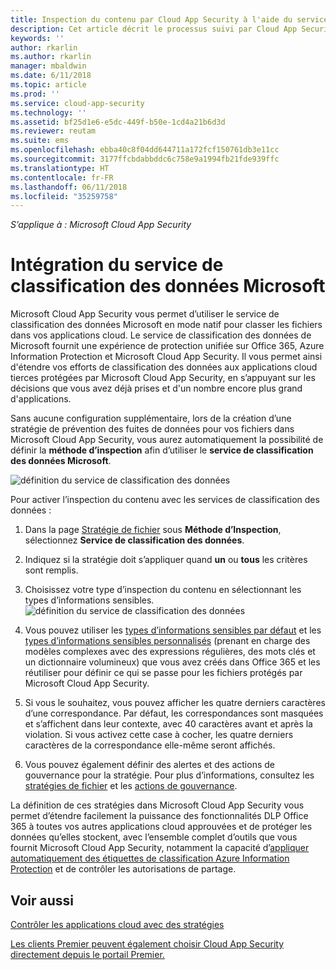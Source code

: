 ```yaml
---
title: Inspection du contenu par Cloud App Security à l'aide du service de classification des données Microsoft | Microsoft Docs
description: Cet article décrit le processus suivi par Cloud App Security lors de l’exécution de l’inspection du contenu DLP à l'aide du service de classification des données Microsoft.
keywords: ''
author: rkarlin
ms.author: rkarlin
manager: mbaldwin
ms.date: 6/11/2018
ms.topic: article
ms.prod: ''
ms.service: cloud-app-security
ms.technology: ''
ms.assetid: bf25d1e6-e5dc-449f-b50e-1cd4a21b6d3d
ms.reviewer: reutam
ms.suite: ems
ms.openlocfilehash: ebba40c8f04dd644711a172fcf150761db3e11cc
ms.sourcegitcommit: 3177ffcbdabbddc6c758e9a1994fb21fde939ffc
ms.translationtype: HT
ms.contentlocale: fr-FR
ms.lasthandoff: 06/11/2018
ms.locfileid: "35259758"
---
```

*S’applique à : Microsoft Cloud App Security*



# <a name="microsoft-data-classification-services-integration"></a>Intégration du service de classification des données Microsoft

Microsoft Cloud App Security vous permet d’utiliser le service de classification des données Microsoft en mode natif pour classer les fichiers dans vos applications cloud.
Le service de classification des données de Microsoft fournit une expérience de protection unifiée sur Office 365, Azure Information Protection et Microsoft Cloud App Security. Il vous permet ainsi d'étendre vos efforts de classification des données aux applications cloud tierces protégées par Microsoft Cloud App Security, en s’appuyant sur les décisions que vous avez déjà prises et d'un nombre encore plus grand d'applications.

Sans aucune configuration supplémentaire, lors de la création d’une stratégie de prévention des fuites de données pour vos fichiers dans Microsoft Cloud App Security, vous aurez automatiquement la possibilité de définir la **méthode d’inspection** afin d’utiliser le **service de classification des données Microsoft**.

![définition du service de classification des données](./media/dcs-enable.png)

Pour activer l’inspection du contenu avec les services de classification des données :

1. Dans la page [Stratégie de fichier](data-protection-policies.md) sous **Méthode d’Inspection**, sélectionnez **Service de classification des données**.
2. Indiquez si la stratégie doit s’appliquer quand **un** ou **tous** les critères sont remplis.
3. Choisissez votre type d’inspection du contenu en sélectionnant les types d’informations sensibles.
 ![définition du service de classification des données](./media/dcs-sensitive-information-type.png)

5. Vous pouvez utiliser les [types d’informations sensibles par défaut](https://support.office.com/article/what-the-sensitive-information-types-look-for-fd505979-76be-4d9f-b459-abef3fc9e86b) et les [types d’informations sensibles personnalisés](https://support.office.com/article/create-a-custom-sensitive-information-type-82c382a5-b6db-44fd-995d-b333b3c7fc30) (prenant en charge des modèles complexes avec des expressions régulières, des mots clés et un dictionnaire volumineux) que vous avez créés dans Office 365 et les réutiliser pour définir ce qui se passe pour les fichiers protégés par Microsoft Cloud App Security.

6. Si vous le souhaitez, vous pouvez afficher les quatre derniers caractères d’une correspondance. Par défaut, les correspondances sont masquées et s’affichent dans leur contexte, avec 40 caractères avant et après la violation. Si vous activez cette case à cocher, les quatre derniers caractères de la correspondance elle-même seront affichés.

7. Vous pouvez également définir des alertes et des actions de gouvernance pour la stratégie. Pour plus d’informations, consultez les [stratégies de fichier](data-protection-policies.md) et les [actions de gouvernance](governance-actions.md).

La définition de ces stratégies dans Microsoft Cloud App Security vous permet d’étendre facilement la puissance des fonctionnalités DLP Office 365 à toutes vos autres applications cloud approuvées et de protéger les données qu’elles stockent, avec l’ensemble complet d’outils que vous fournit Microsoft Cloud App Security, notamment la capacité d’[appliquer automatiquement des étiquettes de classification Azure Information Protection](azip-integration.md) et de contrôler les autorisations de partage.



## <a name="see-also"></a>Voir aussi  
[Contrôler les applications cloud avec des stratégies](control-cloud-apps-with-policies.md)   

[Les clients Premier peuvent également choisir Cloud App Security directement depuis le portail Premier.](https://premier.microsoft.com/)  
  